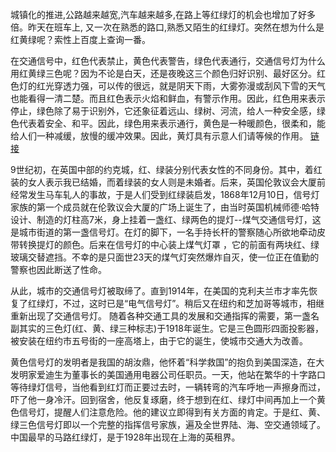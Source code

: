 城镇化的推进,公路越来越宽,汽车越来越多,在路上等红绿灯的机会也增加了好多倍。昨天在班车上, 又一次在熟悉的路口,熟悉又陌生的红绿灯。突然在想为什么是红黄绿呢？索性上百度上查询一番。

在交通信号中，红色代表禁止，黄色代表警告，绿色代表通行，交通信号灯为什么用红黄绿三色呢？因为不论是白天，还是夜晚这三个颜色归好识别、最好区分。红色灯的红光穿透力强，可以传的很远，就是阴天下雨，大雾弥漫或刮风下雪的天气也能看得一清二楚。而且红色表示火焰和鲜血，有警示作用。因此，红色用来表示停止，绿色除了易于识别外，它还象征着远山、绿树、河流，给人一种安全感，绿色代表着安全、和平。因此，绿色用来表示通行，黄色是一种暖颜色，很柔和，能给人们一种减缓，放慢的缓冲效果。因此，黄灯具有示意人们请等候的作用。
[链接](http://haowdvn.naobiao.com/weishimejiaotongxinhaodengyaoyonghonghuanglvzhesan_xjpwx/)

9世纪初，在英国中部的约克城，红、绿装分别代表女性的不同身份。其中，着红装的女人表示我已结婚，而着绿装的女人则是未婚者。后来，英国伦敦议会大厦前经常发生马车轧人的事故，于是人们受到红绿装启发，1868年12月10日，信号灯家族的第一个成员就在伦敦议会大厦的广场上诞生了，由当时英国机械师德·哈特设计、制造的灯柱高7米，身上挂着一盏红、绿两色的提灯--煤气交通信号灯，这是城市街道的第一盏信号灯。在灯的脚下，一名手持长杆的警察随心所欲地牵动皮带转换提灯的颜色。后来在信号灯的中心装上煤气灯罩 ，它的前面有两块红、绿玻璃交替遮挡。不幸的是只面世23天的煤气灯突然爆炸自灭，使一位正在值勤的警察也因此断送了性命。 

从此，城市的交通信号灯被取缔了。直到1914年，在美国的克利夫兰市才率先恢复了红绿灯，不过，这时已是“电气信号灯”。稍后又在纽约和芝加哥等城市，相继重新出现了交通信号灯。 随着各种交通工具的发展和交通指挥的需要，第一盏名副其实的三色灯(红、黄、绿三种标志)于1918年诞生。它是三色圆形四面投影器，被安装在纽约市五号街的一座高塔上，由于它的诞生，使城市交通大为改善。 

黄色信号灯的发明者是我国的胡汝鼎，他怀着“科学救国”的抱负到美国深造，在大发明家爱迪生为董事长的美国通用电器公司任职员。一天，他站在繁华的十字路口等待绿灯信号，当他看到红灯而正要过去时，一辆转弯的汽车呼地一声擦身而过，吓了他一身冷汗。回到宿舍，他反复琢磨，终于想到在红、绿灯中间再加上一个黄色信号灯，提醒人们注意危险。他的建议立即得到有关方面的肯定。于是红、黄、绿三色信号灯即以一个完整的指挥信号家族，遍及全世界陆、海、空交通领域了。 
中国最早的马路红绿灯，是于1928年出现在上海的英租界。

